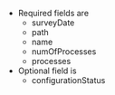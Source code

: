 * Required fields are
    * surveyDate
    * path
    * name
    * numOfProcesses
    * processes
* Optional field is
    * configurationStatus
